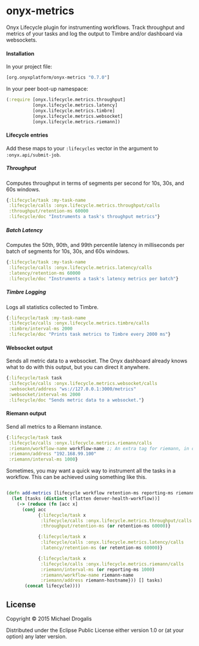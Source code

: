 # onyx-metrics

Onyx Lifecycle plugin for instrumenting workflows. Track throughput and metrics of your tasks and log the output to Timbre and/or dashboard via websockets.

#### Installation

In your project file:

```clojure
[org.onyxplatform/onyx-metrics "0.7.0"]
```

In your peer boot-up namespace:

```clojure
(:require [onyx.lifecycle.metrics.throughput]
          [onyx.lifecycle.metrics.latency]
          [onyx.lifecycle.metrics.timbre]
          [onyx.lifecycle.metrics.websocket]
          [onyx.lifecycle.metrics.riemann])
```

#### Lifecycle entries

Add these maps to your `:lifecycles` vector in the argument to `:onyx.api/submit-job`.

##### Throughput

Computes throughput in terms of segments per second for 10s, 30s, and 60s windows.

```clojure
{:lifecycle/task :my-task-name
 :lifecycle/calls :onyx.lifecycle.metrics.throughput/calls
 :throughput/retention-ms 60000
 :lifecycle/doc "Instruments a task's throughput metrics"}
```

##### Batch Latency

Computes the 50th, 90th, and 99th percentile latency in milliseconds per batch of segments for 10s, 30s, and 60s windows.

```clojure
{:lifecycle/task :my-task-name
 :lifecycle/calls :onyx.lifecycle.metrics.latency/calls
 :latency/retention-ms 60000
 :lifecycle/doc "Instruments a task's latency metrics per batch"}
```

##### Timbre Logging

Logs all statistics collected to Timbre.

```clojure
{:lifecycle/task :my-task-name
 :lifecycle/calls :onyx.lifecycle.metrics.timbre/calls
 :timbre/interval-ms 2000
 :lifecycle/doc "Prints task metrics to Timbre every 2000 ms"}
```

#### Websocket output

Sends all metric data to a websocket. The Onyx dashboard already knows what to do with this output, but you can direct it anywhere.

```clojure
{:lifecycle/task task
 :lifecycle/calls :onyx.lifecycle.metrics.websocket/calls
 :websocket/address "ws://127.0.0.1:3000/metrics"
 :websocket/interval-ms 2000
 :lifecycle/doc "Sends metric data to a websocket."}
```

#### Riemann output

Send all metrics to a Riemann instance.

```clojure
{:lifecycle/task task
 :lifecycle/calls :onyx.lifecycle.metrics.riemann/calls
 :riemann/workflow-name workflow-name ;; An extra tag for riemann, in order to namespace multiple running Onyx jobs.
 :riemann/address "192.168.99.100"
 :riemann/interval-ms 1000}
```
Sometimes, you may want a quick way to instrument all the tasks in a workflow.
This can be achieved using something like this.

```clojure

(defn add-metrics [lifecycle workflow retention-ms reporting-ms riemann-hostname riemann-name]
  (let [tasks (distinct (flatten denver-health-workflow))]
    (-> (reduce (fn [acc x]
      (conj acc
            {:lifecycle/task x
             :lifecycle/calls :onyx.lifecycle.metrics.throughput/calls
             :throughput/retention-ms (or retention-ms 60000)}

            {:lifecycle/task x
             :lifecycle/calls :onyx.lifecycle.metrics.latency/calls
             :latency/retention-ms (or retention-ms 60000)}

            {:lifecycle/task x
             :lifecycle/calls :onyx.lifecycle.metrics.riemann/calls
             :riemann/interval-ms (or reporting-ms 1000)
             :riemann/workflow-name riemann-name
             :riemann/address riemann-hostname})) [] tasks)
       (concat lifecycle))))
```

## License

Copyright © 2015 Michael Drogalis

Distributed under the Eclipse Public License either version 1.0 or (at
your option) any later version.
